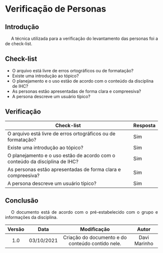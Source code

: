 # Verificação de Personas

## Introdução
<p style="text-indent: 20px; text-align: justify">
A técnica utilizada para a verificação do levantamento das personas foi a de check-list.
</p>

## Check-list 
* O arquivo está livre de erros ortográficos ou de formatação?
* Existe uma introdução ao tópico?
* O planejamento e o uso estão de acordo com o conteúdo da disciplina de IHC?
* As personas estão apresentadas de forma clara e compreesiva?
* A persona descreve um usuário típico?

## Verificação

| Check-list                                                                 | Resposta |
|---|---|
| O arquivo está livre de erros ortográficos ou de formatação?               | Sim |
| Existe uma introdução ao tópico?                                           | Sim |
| O planejamento e o uso estão de acordo com o conteúdo da disciplina de IHC?| Sim |
| As personas estão apresentadas de forma clara e compreesiva?               | Sim |
| A persona descreve um usuário típico?                                      | Sim |


## Conclusão
<p style="text-indent: 20px; text-align: justify">
O documento está de acordo com o pré-estabelecido com o grupo e informações da disciplina.
</p>

| Versão | Data| Modificação|Autor|
| :--: | :--: | :--: | :--:|
| 1.0 | 03/10/2021 | Criação do documento e do conteúdo contido nele. | Davi Marinho |